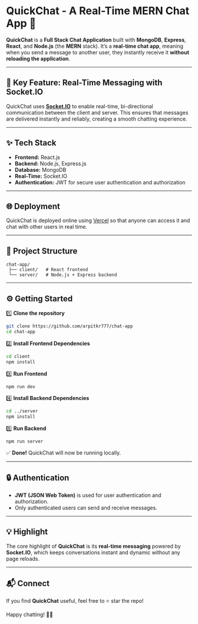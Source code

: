 # QuickChat - A Real-Time MERN Chat App 🚀

**QuickChat** is a **Full Stack Chat Application** built with **MongoDB**, **Express**, **React**, and **Node.js** (the **MERN** stack).
It’s a **real-time chat app**, meaning when you send a message to another user, they instantly receive it **without reloading the application**.

---

## 🔗 Key Feature: Real-Time Messaging with Socket.IO

QuickChat uses **[Socket.IO](https://socket.io/)** to enable real-time, bi-directional communication between the client and server.
This ensures that messages are delivered instantly and reliably, creating a smooth chatting experience.

---

## ✨ Tech Stack

* **Frontend:** React.js
* **Backend:** Node.js, Express.js
* **Database:** MongoDB
* **Real-Time:** Socket.IO
* **Authentication:** JWT for secure user authentication and authorization

---

## 🌐 Deployment

QuickChat is deployed online using [Vercel](https://vercel.com/) so that anyone can access it and chat with other users in real time.

---

## 📂 Project Structure

```
chat-app/
 ├── client/   # React frontend
 └── server/   # Node.js + Express backend
```

---

## ⚙️ Getting Started

1️⃣ **Clone the repository**

```bash
git clone https://github.com/arpitkr777/chat-app
cd chat-app
```

2️⃣ **Install Frontend Dependencies**

```bash
cd client
npm install
```

3️⃣ **Run Frontend**

```bash
npm run dev
```

4️⃣ **Install Backend Dependencies**

```bash
cd ../server
npm install
```

5️⃣ **Run Backend**

```bash
npm run server
```

✅ **Done!** QuickChat will now be running locally.

---

## 🔒 Authentication

* **JWT (JSON Web Token)** is used for user authentication and authorization.
* Only authenticated users can send and receive messages.

---

## 💡 Highlight

The core highlight of **QuickChat** is its **real-time messaging** powered by **Socket.IO**, which keeps conversations instant and dynamic without any page reloads.

---

## 📬 Connect

If you find **QuickChat** useful, feel free to ⭐ star the repo!

Happy chatting! 🚀✨
